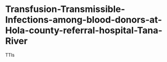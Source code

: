 # Transfusion-Transmissible-Infections-among-blood-donors-at-Hola-county-referral-hospital-Tana-River
TTIs

